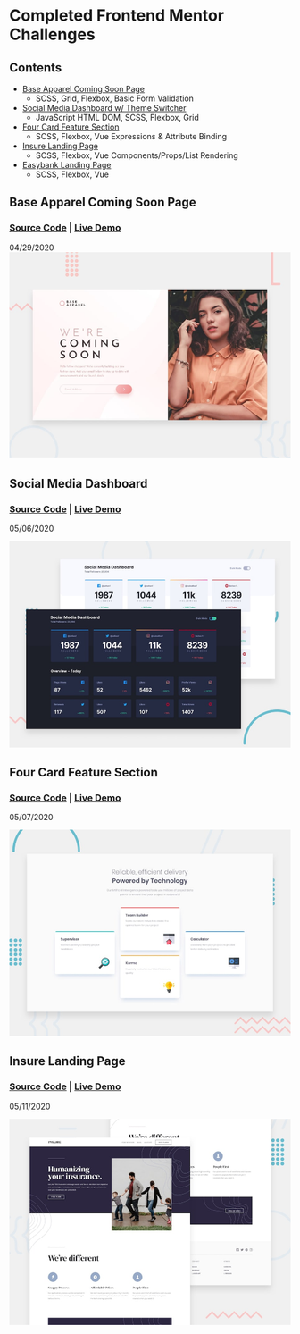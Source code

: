 # Completed Frontend Mentor Challenges

## Contents

* [Base Apparel Coming Soon Page](#base-apparel-coming-soon-page)
  * SCSS, Grid, Flexbox, Basic Form Validation
* [Social Media Dashboard w/ Theme Switcher](#social-media-dashboard)
  * JavaScript HTML DOM, SCSS, Flexbox, Grid
* [Four Card Feature Section](#four-card-feature-section)
  * SCSS, Flexbox, Vue Expressions & Attribute Binding
* [Insure Landing Page](#insure-landing-page)
  * SCSS, Flexbox, Vue Components/Props/List Rendering
* [Easybank Landing Page](#easybank-landing-page)
  * SCSS, Flexbox, Vue

## Base Apparel Coming Soon Page
### [Source Code](https://github.com/awexli/base-apparel-landing-page) | [Live Demo](https://awexli.github.io/base-apparel-landing-page/)  
04/29/2020
![Design preview - Base Apparel](https://raw.githubusercontent.com/awexli/base-apparel-landing-page/master/design/desktop-preview.jpg)

## Social Media Dashboard
### [Source Code](https://github.com/awexli/Social-Media-Dashboard) | [Live Demo](https://social-media-dashboard.awexli.now.sh/)  
05/06/2020

![Design preview - Social Media Dashboard](https://raw.githubusercontent.com/awexli/Social-Media-Dashboard/master/design/desktop-preview.jpg)

## Four Card Feature Section
### [Source Code](https://github.com/awexli/four-card-feature) | [Live Demo](https://four-card-feature.awexli.now.sh/)
05/07/2020

![Design preview - Four Card Feature Section](https://raw.githubusercontent.com/awexli/four-card-feature/master/design/desktop-preview.jpg)

## Insure Landing Page
### [Source Code](https://github.com/awexli/insure-landing-page) | [Live Demo](https://insure-landing-page.awexli.now.sh/)
05/11/2020

![Design preview - Insure Landing Page](https://raw.githubusercontent.com/awexli/insure-landing-page/master/src/design/desktop-preview.jpg)
